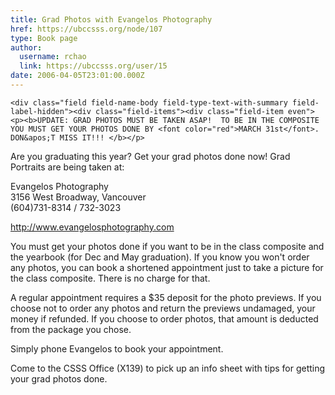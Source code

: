 ```yaml
---
title: Grad Photos with Evangelos Photography 
href: https://ubccsss.org/node/107
type: Book page
author:
  username: rchao
  link: https://ubccsss.org/user/15
date: 2006-04-05T23:01:00.000Z
---
```



    <div class="field field-name-body field-type-text-with-summary field-label-hidden"><div class="field-items"><div class="field-item even"><p><b>UPDATE: GRAD PHOTOS MUST BE TAKEN ASAP!  TO BE IN THE COMPOSITE YOU MUST GET YOUR PHOTOS DONE BY <font color="red">MARCH 31st</font>. DON&apos;T MISS IT!!! </b></p>
<p>Are you graduating this year?  Get your grad photos done now!  Grad Portraits are being taken at:</p>
<p>Evangelos Photography<br>
3156 West Broadway, Vancouver<br>
(604)731-8314 / 732-3023</p>
<p><a href="http://www.evangelosphotography.com">http://www.evangelosphotography.com</a></p>
<p>You must get your photos done if you want to be in the class composite and the yearbook (for Dec and May graduation).  If you know you won&apos;t order any photos, you can book a shortened appointment just to take a picture for the class composite.  There is no charge for that.</p>
<p>A regular appointment requires a $35 deposit for the photo previews.  If you choose not to order any photos and return the previews undamaged, your money if refunded.  If you choose to order photos, that amount is deducted from the package you chose.</p>
<p>Simply phone Evangelos to book your appointment.</p>
<p>Come to the CSSS Office (X139) to pick up an info sheet with tips for getting your grad photos done.</p>
</div></div></div>    <footer>
          </footer>
    